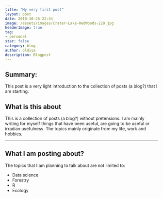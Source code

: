 ```yaml
---
title: "My very first post"
layout: post
date: 2018-10-26 22:44
image: /assets/images/Crater-Lake-RedWoods-228.jpg
headerImage: true
tag:
- personal
star: false
category: blog
author: oldiya
description: Blogpost
---
```


## Summary:

This post is a very light introduction to the collection of posts (a blog?)  that I am starting. 



## What is this about

This is a collection of posts (a blog?) without pretensions. I am mainly writing for myself things that have been useful, are going to be useful or irradian usefulness. The topics mainly originate from my life, work  and hobbies. 

---

## What I am posting about? 

The topics that I am planning to talk about are not limited to: 

- Data science
- Forestry
- R
- Ecology


